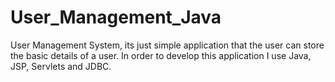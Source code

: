 # User_Management_Java
User Management System, its just simple application that the user can store the basic details of a user. In order to develop this application I use Java, JSP, Servlets
and JDBC.
